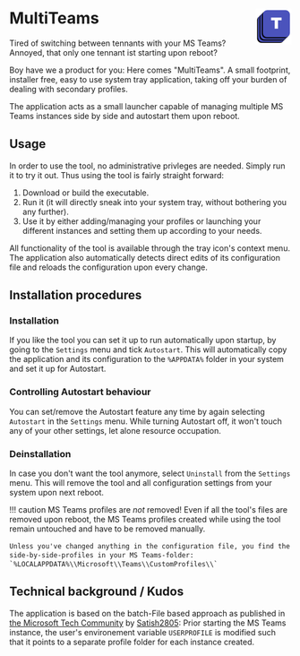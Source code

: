 # MultiTeams <img align="right" src="MultiTeams.png" style="width: 64px" />

Tired of switching between tennants with your MS Teams? Annoyed, that only one tennant ist starting upon reboot?

Boy have we a product for you: Here comes "MultiTeams". A small footprint, installer free, easy to use system tray application, taking off your burden of dealing with secondary profiles.

The application acts as a small launcher capable of managing multiple MS Teams instances side by side and autostart them upon reboot.

## Usage

In order to use the tool, no administrative privleges are needed. Simply run it to try it out. Thus using the tool is fairly straight forward:

1. Download or build the executable.
2. Run it (it will directly sneak into your system tray, without bothering you any further).
3. Use it by either adding/managing your profiles or launching your different instances and setting them up according to your needs.

All functionality of the tool is available through the tray icon's context menu. The application also automatically detects direct edits of its configuration file and reloads the configuration upon every change.

## Installation procedures

### Installation

If you like the tool you can set it up to run automatically upon startup, by going to the `Settings` menu and tick `Autostart`. This will automatically copy the application and its configuration to the `%APPDATA%` folder in your system and set it up for Autostart.

### Controlling Autostart behaviour

You can set/remove the Autostart feature any time by again selecting `Autostart` in the `Settings` menu. While turning Autostart off, it won't touch any of your other settings, let alone resource occupation.

### Deinstallation

In case you don't want the tool anymore, select `Uninstall` from the `Settings` menu. This will remove the tool and all configuration settings from your system upon next reboot.

!!! caution MS Teams profiles are *not* removed!
    Even if all the tool's files are removed upon reboot, the MS Teams profiles created while using the tool remain untouched and have to be removed manually. 

    Unless you've changed anything in the configuration file, you find the side-by-side-profiles in your MS Teams-folder:
    `%LOCALAPPDATA%\\Microsoft\\Teams\\CustomProfiles\\` 

## Technical background / Kudos

The application is based on the batch-File based approach as published in [the Microsoft Tech Community](https://techcommunity.microsoft.com/t5/microsoft-teams/multiple-instances-of-microsoft-teams-application/m-p/1306051) by [Satish2805](https://techcommunity.microsoft.com/t5/user/viewprofilepage/user-id/259632): Prior starting the MS Teams instance, the user's environement variable `USERPROFILE` is modified such that it points to a separate profile folder for each instance created.
